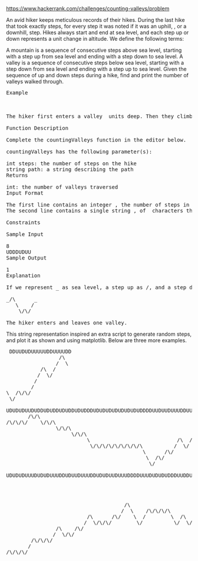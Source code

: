 https://www.hackerrank.com/challenges/counting-valleys/problem

An avid hiker keeps meticulous records of their hikes. During the last hike that took exactly  steps, for every step it was noted if it was an uphill, , or a downhill,  step. Hikes always start and end at sea level, and each step up or down represents a  unit change in altitude. We define the following terms:

A mountain is a sequence of consecutive steps above sea level, starting with a step up from sea level and ending with a step down to sea level.
A valley is a sequence of consecutive steps below sea level, starting with a step down from sea level and ending with a step up to sea level.
Given the sequence of up and down steps during a hike, find and print the number of valleys walked through.

<pre>
Example

 

The hiker first enters a valley  units deep. Then they climb out and up onto a mountain  units high. Finally, the hiker returns to sea level and ends the hike.

Function Description

Complete the countingValleys function in the editor below.

countingValleys has the following parameter(s):

int steps: the number of steps on the hike
string path: a string describing the path
Returns

int: the number of valleys traversed
Input Format

The first line contains an integer , the number of steps in the hike.
The second line contains a single string , of  characters that describe the path.

Constraints

Sample Input

8
UDDDUDUU
Sample Output

1
Explanation

If we represent _ as sea level, a step up as /, and a step down as \, the hike can be drawn as:

_/\      _
   \    /
    \/\/

The hiker enters and leaves one valley.
</pre>

This string representation inspired an extra script to generate random steps, and plot it as shown and using matplotlib. Below are three more examples.

<pre>
 DDUUDUDUUUUUDDUUUUDD
                 /\
                /  \
           /\  /
          /  \/
         /
        /
\  /\/\/
 \/

UDUDUDUUDUDDUDUDDUDUDDUDUDDDUDUDUDUDUDUDUDUDDDDUUDUUDUUUDDUUUDUDUDUDUUDUDDUUDDUD
       /\/\
/\/\/\/    \/\/\
                \/\/\                                                /\/\  /\
                     \/\/\                                  /\/\/\/\/    \/  \/\
                          \                            /\  /
                           \/\/\/\/\/\/\/\/\          /  \/
                                            \      /\/
                                             \  /\/
                                              \/

UDUDUDUUUDUDUDUUUDDUDUUDUUUDDUDUDUUDUUUDDDDUUUDUDUDUDDDUUDDUDUDUDUDUDUDUDUUDUDUUUDDUUUUDUUUDDUUDUDUDUDDUDDDUDDDDUDUDDUDDUDDUUDUUUDUDUDUDDDDDUDUUUDDUUDDUDUDUUDUDUDUDDDUDUDUDUUUUDUDDDUUUDDDDUDUUDDUDDDUDUDUDUDUDUDUDUDUDUDUUUDDDDUUUUDDUUUDUDDDUDDDUDDDUDUDUDDDDUDUDUDUDUDUDUDDUUDDUDUDUUDDUDUDUUDUDDDDUDUDUUUUDDUDDUUUUUDDUDDDUDDUUDUDDUDUDU
                                                                                          /\  /\/\/\/\
                                                                                         /  \/        \/\
                                                                                      /\/                \
                                                                                     /                    \/\
                                      /\                                        /\  /                        \
                                     /  \    /\/\/\/\                          /  \/                          \
                          /\      /\/    \  /        \  /\                /\/\/                                \/\/\            /\/\/\/\
                         /  \/\/\/        \/          \/  \/\/\/\/\/\/\/\/                                          \/\        /        \                                      /\/\    /\
                /\    /\/                                                                                              \/\  /\/          \      /\  /\      /\/\/\/\          /    \  /  \
               /  \/\/                                                                                                    \/              \    /  \/  \/\/\/        \        /      \/    \    /\                                        /\/\
        /\/\/\/                                                                                                                            \/\/                      \/\/\/\/              \/\/  \/\                        /\      /\  /    \
       /                                                                                                                                                                                            \                      /  \    /  \/      \/\
/\/\/\/                                                                                                                                                                                              \/\/\/\/\/\/\/\/\/\/\/    \  /              \
                                                                                                                                                                                                                                \/                \/\
                                                                                                                                                                                                                                                     \
                                                                                                                                                                                                                                                      \/\/\/\
                                                                                                                                                                                                                                                             \                                                          /\
                                                                                                                                                                                                                                                              \                                                        /  \/\
                                                                                                                                                                                                                                                               \/\/\/\/\/\/\/\  /\      /\      /\/\          /\      /      \
                                                                                                                                                                                                                                                                              \/  \/\/\/  \/\/\/    \        /  \/\  /        \/\  /\/\
                                                                                                                                                                                                                                                                                                     \      /      \/            \/    \/\/\/
                                                                                                                                                                                                                                                                                                      \/\/\/

</pre>
